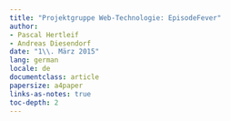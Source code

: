 ```yaml
---
title: "Projektgruppe Web-Technologie: EpisodeFever"
author:
- Pascal Hertleif
- Andreas Diesendorf
date: "1\\. März 2015"
lang: german
locale: de
documentclass: article
papersize: a4paper
links-as-notes: true
toc-depth: 2
---
```

